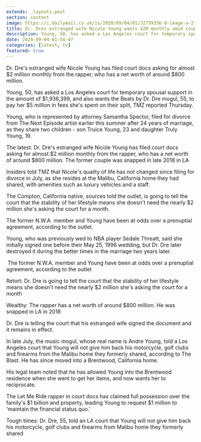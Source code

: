 ```yaml
---
extends: _layouts.post
section: content
image: https://i.dailymail.co.uk/1s/2020/09/04/01/32759356-0-image-a-274_1599179775923.jpg 
title: Dr. Dres estranged wife Nicole Young wants $2M monthly amid couples billion dollar divorce 
description: Young, 50, has asked a Los Angeles court for temporary spousal support in the amount of $1,936,399, and also wants the mogul, 55, to pay her $5 million in fees shes spent on their split. 
date: 2020-09-04-01-54-47 
categories: [latest, tv] 
featured: true 
--- 
```

Dr. Dre's estranged wife Nicole Young has filed court docs asking for almost $2 million monthly from the rapper, who has a net worth of around $800 million.

Young, 50, has asked a Los Angeles court for temporary spousal support in the amount of $1,936,399, and also wants the Beats by Dr. Dre mogul, 55, to pay her $5 million in fees she's spent on their split, TMZ reported Thursday.

Young, who is represented by attorney Samantha Spector, filed for divorce from The Next Episode artist earlier this summer after 24 years of marriage, as they share two children - son Truice Young, 23 and daughter Truly Young, 19.

The latest: Dr. Dre's estranged wife Nicole Young has filed court docs asking for almost $2 million monthly from the rapper, who has a net worth of around $800 million. The former couple was snapped in late 2018 in LA

Insiders told TMZ that Nicole's quality of life has not changed since filing for divorce in July, as she resides at the Malibu, California home they had shared, with amenities such as luxury vehicles and a staff.

The Compton, California native, sources told the outlet, is going to tell the court that the stability of her lifestyle means she doesn't need the nearly $2 million she's asking the court for a month.

The former N.W.A. member and Young have been at odds over a prenuptial agreement, according to the outlet.

Young, who was previously wed to NBA player Sedale Threatt, said she initially signed one before their May 25, 1996 wedding, but Dr. Dre later destroyed it during the better times in the marriage two years later.

 The former N.W.A. member and Young have been at odds over a prenuptial agreement, according to the outlet

Retort: Dr. Dre is going to tell the court that the stability of her lifestyle means she doesn't need the nearly $2 million she's asking the court for a month 

Wealthy: The rapper has a net worth of around $800 million. He was snapped in LA in 2018

Dr. Dre is telling the court that his estranged wife signed the document and it remains in effect.

In late July, the music mogul, whose real name is Andre Young, told a Los Angeles court that Young will not give him back his motorcycle, golf clubs and firearms from the Malibu home they formerly shared, according to The Blast. He has since moved into a Brentwood, California home. 

His legal team noted that he has allowed Young into the Brentwood residence when she went to get her items, and now wants her to reciprocate. 

The Let Me Ride rapper in court docs has claimed full possession over the family's $1 billion and property, leading Young to request $1 million to 'maintain the financial status quo.'

Tough times: Dr. Dre, 55, told an LA court that Young will not give him back his motorcycle, golf clubs and firearms from Malibu home they formerly shared


